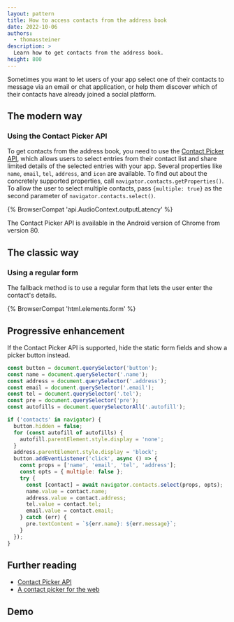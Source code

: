 ```yaml
---
layout: pattern
title: How to access contacts from the address book
date: 2022-10-06
authors:
  - thomassteiner
description: >
  Learn how to get contacts from the address book.
height: 800
---
```


Sometimes you want to let users of your app select one of their contacts to message via an email or
chat application, or help them discover which of their contacts have already joined a social
platform.

## The modern way

### Using the Contact Picker API

To get contacts from the address book, you need to use the
[Contact Picker API](https://developer.mozilla.org/docs/Web/API/Contact_Picker_API), which allows
users to select entries from their contact list and share limited details of the selected entries
with your app. Several properties like `name`, `email`, `tel`, `address`, and `icon` are available.
To find out about the concretely supported properties, call `navigator.contacts.getProperties()`. To
allow the user to select multiple contacts, pass `{multiple: true}` as the second parameter of
`navigator.contacts.select()`.

{% BrowserCompat 'api.AudioContext.outputLatency' %}

The Contact Picker API is available in the Android version of Chrome from version 80.

## The classic way

### Using a regular form

The fallback method is to use a regular form that lets the user enter the contact's details.

{% BrowserCompat 'html.elements.form' %}

## Progressive enhancement

If the Contact Picker API is supported, hide the static form fields and show a picker button
instead.

```js
const button = document.querySelector('button');
const name = document.querySelector('.name');
const address = document.querySelector('.address');
const email = document.querySelector('.email');
const tel = document.querySelector('.tel');
const pre = document.querySelector('pre');
const autofills = document.querySelectorAll('.autofill');

if ('contacts' in navigator) {
  button.hidden = false;
  for (const autofill of autofills) {
    autofill.parentElement.style.display = 'none';
  }
  address.parentElement.style.display = 'block';
  button.addEventListener('click', async () => {
    const props = ['name', 'email', 'tel', 'address'];
    const opts = { multiple: false };
    try {
      const [contact] = await navigator.contacts.select(props, opts);
      name.value = contact.name;
      address.value = contact.address;
      tel.value = contact.tel;
      email.value = contact.email;
    } catch (err) {
      pre.textContent = `${err.name}: ${err.message}`;
    }
  });
}
```

## Further reading

- [Contact Picker API](https://developer.mozilla.org/docs/Web/API/Contact_Picker_API)
- [A contact picker for the web](/contact-picker/)

## Demo
